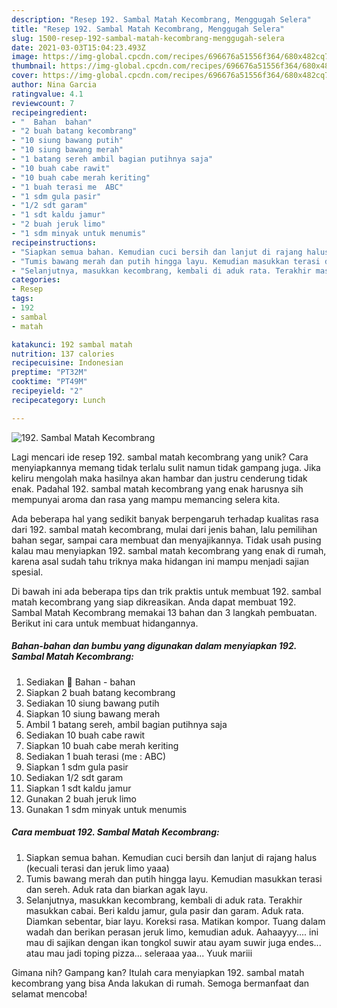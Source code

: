 ```yaml
---
description: "Resep 192. Sambal Matah Kecombrang, Menggugah Selera"
title: "Resep 192. Sambal Matah Kecombrang, Menggugah Selera"
slug: 1500-resep-192-sambal-matah-kecombrang-menggugah-selera
date: 2021-03-03T15:04:23.493Z
image: https://img-global.cpcdn.com/recipes/696676a51556f364/680x482cq70/192-sambal-matah-kecombrang-foto-resep-utama.jpg
thumbnail: https://img-global.cpcdn.com/recipes/696676a51556f364/680x482cq70/192-sambal-matah-kecombrang-foto-resep-utama.jpg
cover: https://img-global.cpcdn.com/recipes/696676a51556f364/680x482cq70/192-sambal-matah-kecombrang-foto-resep-utama.jpg
author: Nina Garcia
ratingvalue: 4.1
reviewcount: 7
recipeingredient:
- "  Bahan  bahan"
- "2 buah batang kecombrang"
- "10 siung bawang putih"
- "10 siung bawang merah"
- "1 batang sereh ambil bagian putihnya saja"
- "10 buah cabe rawit"
- "10 buah cabe merah keriting"
- "1 buah terasi me  ABC"
- "1 sdm gula pasir"
- "1/2 sdt garam"
- "1 sdt kaldu jamur"
- "2 buah jeruk limo"
- "1 sdm minyak untuk menumis"
recipeinstructions:
- "Siapkan semua bahan. Kemudian cuci bersih dan lanjut di rajang halus (kecuali terasi dan jeruk limo yaaa)"
- "Tumis bawang merah dan putih hingga layu. Kemudian masukkan terasi dan sereh. Aduk rata dan biarkan agak layu."
- "Selanjutnya, masukkan kecombrang, kembali di aduk rata. Terakhir masukkan cabai. Beri kaldu jamur, gula pasir dan garam. Aduk rata. Diamkan sebentar, biar layu. Koreksi rasa. Matikan kompor. Tuang dalam wadah dan berikan perasan jeruk limo, kemudian aduk. Aahaayyy.... ini mau di sajikan dengan ikan tongkol suwir atau ayam suwir juga endes... atau mau jadi toping pizza... seleraaa yaa... Yuuk mariii"
categories:
- Resep
tags:
- 192
- sambal
- matah

katakunci: 192 sambal matah 
nutrition: 137 calories
recipecuisine: Indonesian
preptime: "PT32M"
cooktime: "PT49M"
recipeyield: "2"
recipecategory: Lunch

---
```



![192. Sambal Matah Kecombrang](https://img-global.cpcdn.com/recipes/696676a51556f364/680x482cq70/192-sambal-matah-kecombrang-foto-resep-utama.jpg)

Lagi mencari ide resep 192. sambal matah kecombrang yang unik? Cara menyiapkannya memang tidak terlalu sulit namun tidak gampang juga. Jika keliru mengolah maka hasilnya akan hambar dan justru cenderung tidak enak. Padahal 192. sambal matah kecombrang yang enak harusnya sih mempunyai aroma dan rasa yang mampu memancing selera kita.

Ada beberapa hal yang sedikit banyak berpengaruh terhadap kualitas rasa dari 192. sambal matah kecombrang, mulai dari jenis bahan, lalu pemilihan bahan segar, sampai cara membuat dan menyajikannya. Tidak usah pusing kalau mau menyiapkan 192. sambal matah kecombrang yang enak di rumah, karena asal sudah tahu triknya maka hidangan ini mampu menjadi sajian spesial.




Di bawah ini ada beberapa tips dan trik praktis untuk membuat 192. sambal matah kecombrang yang siap dikreasikan. Anda dapat membuat 192. Sambal Matah Kecombrang memakai 13 bahan dan 3 langkah pembuatan. Berikut ini cara untuk membuat hidangannya.

<!--inarticleads1-->

##### Bahan-bahan dan bumbu yang digunakan dalam menyiapkan 192. Sambal Matah Kecombrang:

1. Sediakan  🌸 Bahan - bahan
1. Siapkan 2 buah batang kecombrang
1. Sediakan 10 siung bawang putih
1. Siapkan 10 siung bawang merah
1. Ambil 1 batang sereh, ambil bagian putihnya saja
1. Sediakan 10 buah cabe rawit
1. Siapkan 10 buah cabe merah keriting
1. Sediakan 1 buah terasi (me : ABC)
1. Siapkan 1 sdm gula pasir
1. Sediakan 1/2 sdt garam
1. Siapkan 1 sdt kaldu jamur
1. Gunakan 2 buah jeruk limo
1. Gunakan 1 sdm minyak untuk menumis




<!--inarticleads2-->

##### Cara membuat 192. Sambal Matah Kecombrang:

1. Siapkan semua bahan. Kemudian cuci bersih dan lanjut di rajang halus (kecuali terasi dan jeruk limo yaaa)
1. Tumis bawang merah dan putih hingga layu. Kemudian masukkan terasi dan sereh. Aduk rata dan biarkan agak layu.
1. Selanjutnya, masukkan kecombrang, kembali di aduk rata. Terakhir masukkan cabai. Beri kaldu jamur, gula pasir dan garam. Aduk rata. Diamkan sebentar, biar layu. Koreksi rasa. Matikan kompor. Tuang dalam wadah dan berikan perasan jeruk limo, kemudian aduk. Aahaayyy.... ini mau di sajikan dengan ikan tongkol suwir atau ayam suwir juga endes... atau mau jadi toping pizza... seleraaa yaa... Yuuk mariii




Gimana nih? Gampang kan? Itulah cara menyiapkan 192. sambal matah kecombrang yang bisa Anda lakukan di rumah. Semoga bermanfaat dan selamat mencoba!
